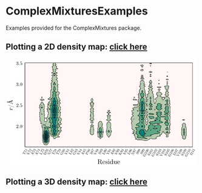 # ComplexMixturesExamples

Examples provided for the ComplexMixtures package.

## Plotting a 2D density map: [click here](./Density2D)

<img src="./Density2D/density.png">

## Plotting a 3D density map: [click here](./Density3D)





